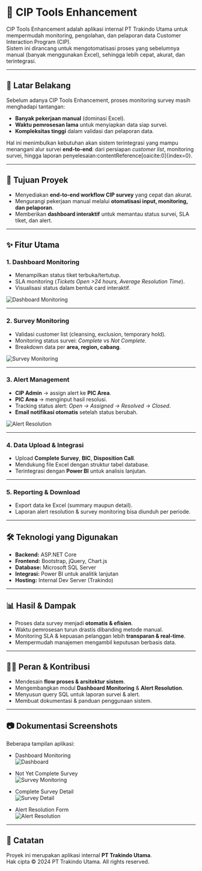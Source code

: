# 🚀 CIP Tools Enhancement

CIP Tools Enhancement adalah aplikasi internal PT Trakindo Utama untuk mempermudah monitoring, pengolahan, dan pelaporan data Customer Interaction Program (CIP).  
Sistem ini dirancang untuk mengotomatisasi proses yang sebelumnya manual (banyak menggunakan Excel), sehingga lebih cepat, akurat, dan terintegrasi.

---

## 📌 Latar Belakang
Sebelum adanya CIP Tools Enhancement, proses monitoring survey masih menghadapi tantangan:
- **Banyak pekerjaan manual** (dominasi Excel).
- **Waktu pemrosesan lama** untuk menyiapkan data siap survei.
- **Kompleksitas tinggi** dalam validasi dan pelaporan data.
  
Hal ini menimbulkan kebutuhan akan sistem terintegrasi yang mampu menangani alur survei **end-to-end**: dari persiapan *customer list*, monitoring survei, hingga laporan penyelesaian:contentReference[oaicite:0]{index=0}.

---

## 🎯 Tujuan Proyek
- Menyediakan **end-to-end workflow CIP survey** yang cepat dan akurat.  
- Mengurangi pekerjaan manual melalui **otomatisasi input, monitoring, dan pelaporan**.  
- Memberikan **dashboard interaktif** untuk memantau status survei, SLA tiket, dan alert.  

---

## ✨ Fitur Utama

### 1. Dashboard Monitoring
- Menampilkan status tiket terbuka/tertutup.
- SLA monitoring (*Tickets Open >24 hours, Average Resolution Time*).
- Visualisasi status dalam bentuk card interaktif.  

![Dashboard Monitoring](Asset%20Ciptools/Dashboard.jpeg)

---

### 2. Survey Monitoring
- Validasi customer list (cleansing, exclusion, temporary hold).  
- Monitoring status survei: *Complete* vs *Not Complete*.  
- Breakdown data per **area, region, cabang**.  

![Survey Monitoring](Asset%20Ciptools/complete_survey.jpeg)

---

### 3. Alert Management
- **CIP Admin** → assign alert ke **PIC Area**.  
- **PIC Area** → menginput hasil resolusi.  
- Tracking status alert: *Open → Assigned → Resolved → Closed*.  
- **Email notifikasi otomatis** setelah status berubah.  

![Alert Resolution](Asset%20Ciptools/alert.jpeg)

---

### 4. Data Upload & Integrasi
- Upload **Complete Survey**, **BIC**, **Disposition Call**.  
- Mendukung file Excel dengan struktur tabel database.  
- Terintegrasi dengan **Power BI** untuk analisis lanjutan.  

---

### 5. Reporting & Download
- Export data ke Excel (summary maupun detail).  
- Laporan alert resolution & survey monitoring bisa diunduh per periode.  

---

## 🛠️ Teknologi yang Digunakan
- **Backend:** ASP.NET Core  
- **Frontend:** Bootstrap, jQuery, Chart.js  
- **Database:** Microsoft SQL Server  
- **Integrasi:** Power BI untuk analitik lanjutan  
- **Hosting:** Internal Dev Server (Trakindo)  

---

## 📊 Hasil & Dampak
- Proses data survey menjadi **otomatis & efisien**.  
- Waktu pemrosesan turun drastis dibanding metode manual.  
- Monitoring SLA & kepuasan pelanggan lebih **transparan & real-time**.  
- Mempermudah manajemen mengambil keputusan berbasis data.  

---

## 👩‍💻 Peran & Kontribusi


- Mendesain **flow proses & arsitektur sistem**.  
- Mengembangkan modul **Dashboard Monitoring** & **Alert Resolution**.  
- Menyusun query SQL untuk laporan survei & alert.  
- Membuat dokumentasi & panduan penggunaan sistem.  

---

## 📷 Dokumentasi Screenshots
Beberapa tampilan aplikasi:

- Dashboard Monitoring  
  ![Dashboard](Asset%20Ciptools/Dashboard.jpeg)

- Not Yet Complete Survey  
  ![Survey Monitoring](Asset%20Ciptools/not_yet_complete_survey.jpeg)

- Complete Survey Detail  
  ![Survey Detail](Asset%20Ciptools/complete_survey.jpeg)

- Alert Resolution Form  
  ![Alert Resolution](Asset%20Ciptools/alert.jpeg)

---

## 📌 Catatan
Proyek ini merupakan aplikasi internal **PT Trakindo Utama**.  
Hak cipta © 2024 PT Trakindo Utama. All rights reserved.

